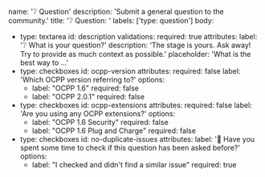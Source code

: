 name: '❔ Question'
description: 'Submit a general question to the community.'
title: '❔ Question: '
labels: ['type: question']
body:

- type: textarea
  id: description
  validations:
  required: true
  attributes:
  label: '❔ What is your question?'
  description: 'The stage is yours. Ask away! Try to provide as much context as possible.'
  placeholder: 'What is the best way to ...'
- type: checkboxes
  id: ocpp-version
  attributes:
  required: false
  label: 'Which OCPP version referring to?'
  options:
    - label: "OCPP 1.6"
      required: false
    - label: "OCPP 2.0.1"
      required: false
- type: checkboxes
  id: ocpp-extensions
  attributes:
  required: false
  label: 'Are you using any OCPP extensions?'
  options:
    - label: "OCPP 1.6 Security"
      required: false
    - label: "OCPP 1.6 Plug and Charge"
      required: false
- type: checkboxes
  id: no-duplicate-issues
  attributes:
  label: '👀 Have you spent some time to check if this question has been asked before?'
  options:
    - label: "I checked and didn't find a similar issue"
      required: true